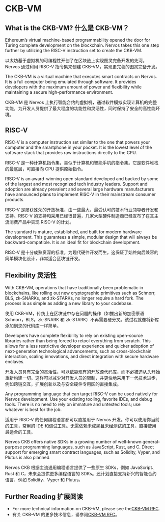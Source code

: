 # CKB-VM

## What is the CKB-VM? 什么是 CKB-VM？

Ethereum’s virtual machine-based programmability opened the door for Turing complete development on the blockchain. Nervos takes this one step further by utilizing the RISC-V instruction set to create the CKB-VM.

以太坊基于虚拟机的可编程性开创了在区块链上实现图灵完备开发的先河。Nervos 通过利用 RISC-V 指令集来创建 CKB-VM，实现更完善的图灵完备开发。

The CKB-VM is a virtual machine that executes smart contracts on Nervos. It is a full computer being emulated through software. It provides developers with the maximum amount of power and flexibility while maintaining a secure high-performance environment.

CKB-VM 是 Nervos 上执行智能合约的虚拟机，通过软件模拟实现计算机的完整功能，为开发人员提供了最大程度的功能性和灵活性，同时保持了安全的高性能环境。

## RISC-V

RISC-V is a computer instruction set similar to the one that powers your computer and the smartphone in your pocket. It is the lowest level of the software stack that provides raw instructions directly to the CPU.

RISC-V 是一种计算机指令集，类似于计算机和智能手机的指令集。它是软件堆栈的最底层，可直接向 CPU 提供原始指令。

RISC-V is an award-winning open standard developed and backed by some of the largest and most recognized tech industry leaders. Support and adoption are already prevalent and several large hardware manufacturers have announced plans to implement RISC-V in their mainstream consumer products.

RISC-V 是屡获殊荣的开放标准，由一些最大，最受认可的技术行业领导者开发和支持。RISC-V 的支持和采用已经很普遍，几家大型硬件制造商已经宣布了在其主流消费产品中实现 RISC-V 的计划。

The standard is mature, established, and built for modern hardware development. This guarantees a simple, modular design that will always be backward-compatible. It is an ideal fit for blockchain development.

RISC-V 是十分成熟资深的标准，为现代硬件开发而生。这保证了始终向后兼容的简单模块化设计，非常适合区块链开发。

## Flexibility 灵活性

With CKB-VM, operations that have traditionally been problematic in blockchains, like rolling out new cryptographic primitives such as Schnorr, BLS, zk-SNARKs, and zk-STARKs, no longer require a hard fork. The process is as simple as adding a new library to your codebase.

使用 CKB-VM，传统上在区块链中存在问题的操作（如推出新的加密原语 Schnorr，BLS，zk-SNARK 和 zk-STARK）不再需要硬分叉。该过程就像将新库添加到您的代码库一样简单。

Developers have complete flexibility to rely on existing open-source libraries rather than being forced to retool everything from scratch. This allows for a less restrictive developer experience and quicker adoption of next-generation technological advancements, such as cross-blockchain interaction, scaling innovations, and direct integration with secure hardware enclaves.

开发人员具有完全的灵活性，可以依靠现有的开放源代码库，而不必被迫从头开始重新构建一切。这样可以减少对开发人员的限制，并更快地采用下一代技术进步，例如跨链交互，扩展创新以及与安全硬件专用区的直接集成。

Any programming language that can target RISC-V can be used natively for Nervos development. Use your existing tooling, favorite IDEs, and debug tools. There is no need to rely on immature and untested tools; use whatever is best for the job.

适用于 RISC-V 的任何编程语言都可以直接用于 Nervos 开发。你可以使用你当前的工具，常用的 IDE 和调试工具。无需依赖未成熟且未经测试的工具，直接使用最适合的工具。

Nervos CKB offers native SDKs in a growing number of well-known general-purpose programming languages, such as JavaScript, Rust, and C. Direct support for emerging smart contract languages, such as Solidity, Vyper, and Plutus is also planned.

Nervos CKB 根据主流通用编程语言提供了一些原生 SDKs，例如 JavaScript、Rust 和 C，未来会提供更多编程语言的 SDKs。还计划直接支持新兴的智能合约语言，例如 Solidity，Vyper 和 Plutus。

## Further Reading 扩展阅读

* For more technical information on CKB-VM, please see the[CKB-VM RFC](https://github.com/nervosnetwork/rfcs/blob/master/rfcs/0003-ckb-vm/0003-ckb-vm.md).
* 有关 CKB-VM 的更多技术信息，请参阅[CKB-VM RFC](https://github.com/nervosnetwork/rfcs/blob/master/rfcs/0003-ckb-vm/0003-ckb-vm.md)。
